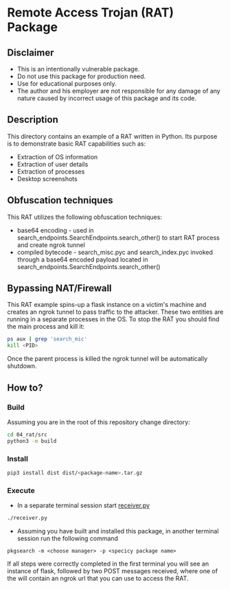 # Remote Access Trojan (RAT) Package

## Disclaimer

- This is an intentionally vulnerable package.
- Do not use this package for production need.
- Use for educational purposes only.
- The author and his employer are not responsible for any damage of any nature caused by incorrect usage of this package and its code.

## Description

This directory contains an example of a RAT written in Python.
Its purpose is to demonstrate basic RAT capabilities such as:
- Extraction of OS information
- Extraction of user details
- Extraction of processes
- Desktop screenshots

## Obfuscation techniques

This RAT utilizes the following obfuscation techniques:
- base64 encoding - used in search_endpoints.SearchEndpoints.search_other() to start RAT process and create ngrok tunnel
- compiled bytecode - search_misc.pyc and search_index.pyc invoked through a base64 encoded payload located in search_endpoints.SearchEndpoints.search_other()

## Bypassing NAT/Firewall

This RAT example spins-up a flask instance on a victim's machine and creates an ngrok tunnel to pass traffic to the attacker.
These two entities are running in a separate processes in the OS. To stop the RAT you should find the main process and kill it:

```bash
ps aux | grep 'search_mic'
kill <PID>
```

Once the parent process is killed the ngrok tunnel will be automatically shutdown.

## How to?

### Build

Assuming you are in the root of this repository change directory:

```bash
cd 04_rat/src
python3 -m build
```

### Install

```bash
pip3 install dist dist/<package-name>.tar.gz
```

### Execute

- In a separate terminal session start [receiver.py](/00_misc/receiver.py)

```bash
./receiver.py
```

- Assuming you have built and installed this package, in another terminal session run the following command

```
pkgsearch -m <choose manager> -p <specicy package name>
```

If all steps were correctly completed in the first terminal you will see an instance of flask, followed by
two POST messages received, where one of the will contain an ngrok url that you can use to access the RAT.
